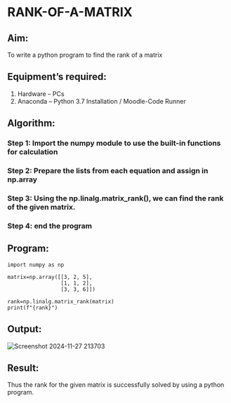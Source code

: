 # RANK-OF-A-MATRIX
## Aim:
To write a python program to find the rank of a matrix
## Equipment’s required:
1. 	Hardware – PCs
2. 	Anaconda – Python 3.7 Installation / Moodle-Code Runner
## Algorithm:
### Step 1: Import the numpy module to use the built-in functions for calculation
### Step 2: Prepare the lists from each equation and assign in np.array
### Step 3: Using the np.linalg.matrix_rank(), we can find the rank of the given matrix.
### Step 4: end the program
## Program:
```
import numpy as np

matrix=np.array([[3, 2, 5],
                 [1, 1, 2],
                 [3, 3, 6]])
                
rank=np.linalg.matrix_rank(matrix)
print(f"{rank}")
```
## Output:
![Screenshot 2024-11-27 213703](https://github.com/user-attachments/assets/da309b95-cff5-48d2-a9d8-d903d5ef73d4)

## Result:
Thus the rank for the given matrix is successfully solved by  using a python program.

